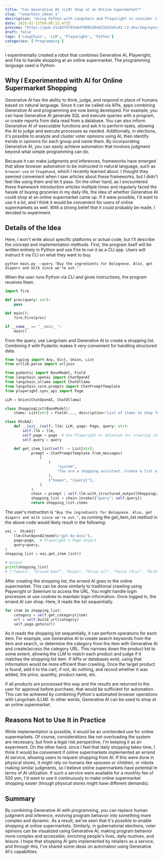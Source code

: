 ```yaml
---
title: "Can Generative AI (LLM) Shop at an Online Supermarket?"
slug: "langchain_ideas_1"
description: "Using Python with Langchain and Playwright to consider if Generative AI can run errands at an online supermarket."
date: 2025-02-11T04:08:12.472Z
preview: "https://pub-21c8df4785a6478092d6eb23a55a5c42.r2.dev/img/eyecatch/llm.webp"
draft: false
tags: ['LangChain', 'LLM', 'Playwright', 'Python']
categories: ['Programming']
---
```


I experimentally created a robot that combines Generative AI, Playwright, and Fire to handle shopping at an online supermarket. The programming language used is Python.

## Why I Experimented with AI for Online Supermarket Shopping

Generative AI has the ability to think, judge, and respond in place of humans based on natural language. Since it can be called via APIs, apps combining Generative AI and programming are now being developed. For example, you can have Generative AI generate SQL and execute queries with a program, or create reports from data read from a database. You can also inform Generative AI of executable functions and ask it to perform tasks, allowing the AI to judge and execute processes as needed. Additionally, in elections, it's possible to analyze and cluster voter opinions using AI, then identify trends in opinions for each group and name them. By incorporating Generative AI, you can easily achieve automation that involves judgment beyond what simple programming can do.

Because it can make judgments and inferences, frameworks have emerged that allow browser automation to be instructed in natural language, such as `browser-use` or `Stagehand`, which I recently learned about. I thought they seemed convenient when I saw articles about these frameworks, but I didn't feel like using them and let it pass. On the other hand, as I encountered these framework introduction articles multiple times and regularly faced the hassle of buying groceries in my daily life, the idea of whether Generative AI could shop at an online supermarket came up. If it were possible, I'd want to use it a lot, and I think it would be convenient for users of online supermarkets as well. With a strong belief that it could probably be made, I decided to experiment.

## Details of the Idea

Here, I won't write about specific platforms or actual code, but I'll describe the concept and implementation methods. First, the program itself will be written entirely in Python and use Fire to run it as a CLI app. Users will instruct it via CLI on what they want to buy.

```shell
python main.py --query "Buy the ingredients for Bolognese. Also, get diapers and milk since we're out."
```

When the user runs Python via CLI and gives instructions, the program receives them.

```python
import fire

def proc(query: str):
    pass

def main():
    fire.Fire(proc)

if __name__ == "__main__":
    main()
```

From the query, use Langchain and Generative AI to create a shopping list. Combining it with Pydantic makes it very convenient for handling structured data.

```python
from typing import Any, Dict, Union, List
from urllib.parse import urljoin

from pydantic import BaseModel, Field
from langchain_openai import ChatOpenAI
from langchain_ollama import ChatOllama
from langchain_core.prompts import ChatPromptTemplate
from playwright.sync_api import Page

LLM = Union[ChatOpenAI, ChatOllama]

class ShoppingList(BaseModel):
    items: List[str] = Field(..., description="List of items to shop for")

class OtukAI:
    def __init__(self, llm: LLM, page: Page, query: str):
        self.llm = llm,
        self.page = page  # Use Playwright or Selenium for crawling (or requests/httpx if JS execution isn't needed or APIs are available)
        self.query = query

    def get_item_list(self) -> List[str]:
            prompt = ChatPromptTemplate.from_messages(
                [
                    (
                        "system",
                        "You are a shopping assistant. Create a list of products to buy from the user's query.",
                    ),
                    ("human", "{query}"),
                ]
            )
            chain = prompt | self.llm.with_structured_output(ShoppingList)
            shopping_list = chain.invoke({"query": self.query})
            return shopping_list.items
```

The user's instruction is `"Buy the ingredients for Bolognese. Also, get diapers and milk since we're out."`, so running the get_item_list method in the above code would likely result in the following:

```python
oai =  OtukAI(
    llm=ChatOpenAI(model="gpt-4o-mini"),
    page=page,  # Playwright's Page object
    query=query,
)
shopping_list = oai.get_item_list()

# Output
print(shopping_list)
# ["Tomato", "Ground beef", "Onion", "Olive oil", "Pasta (dry)", "Milk", "Diapers"]
```

After creating the shopping list, the errand AI goes to the online supermarket. This can be done similarly to traditional crawling using Playwright or Selenium to access the URL. You might handle login processes or use cookies to maintain login information. Once logged in, the errand AI can shop. Here, it reads the list sequentially.

```python
for item in shopping_list:
    category = self.get_category(item)
    url = self.build_url(category)
    self.page.goto(url)
```

As it reads the shopping list sequentially, it can perform operations for each item. For example, use Generative AI to create search keywords from the item and search, or determine the category from the item with Generative AI and create/access the category URL. This narrows down the product list to some extent, allowing the LLM to match each product and judge if it matches the shopping list item. If APIs or databases exist, using that information would be more efficient than crawling.
Once the target product is found, add it to the cart; if not, do nothing, and record whether it was added, the price, quantity, product name, etc.

If all products are processed this way and the results are returned to the user for approval before purchase, that would be sufficient for automation. This can be achieved by combining Python's automated browser operations with Langchain (LLM). In other words, Generative AI can be used to shop at an online supermarket.

## Reasons Not to Use It in Practice

While implementation is possible, it would be an unintended use for online supermarkets. Of course, considerations like not overloading the system are necessary, but from a legal risk perspective, I'm keeping it as an experiment. On the other hand, since I feel that daily shopping takes time, I think it would be convenient if online supermarkets implemented an errand AI service, allowing users to request shopping from AI. If this were done in physical stores, it might rely on humans like spouses or children, or robots making similar judgments, so I believe online supermarkets have potential in terms of AI utilization. If such a service were available for a monthly fee of 500 yen, I'd want to use it continuously to make online supermarket shopping easier (though physical stores might have different demands).

## Summary

By combining Generative AI with programming, you can replace human judgment and inference, evolving program behavior into something more complex and dynamic. As a result, we've seen that it's possible to enable shopping at online supermarkets. Similarly, in gubernatorial elections, voter opinions can be visualized using Generative AI, making program behavior more complex and accessible, enriching people's lives, daily routines, and leisure. I hope that shopping AI gets implemented by retailers as a service, and through this, I've shared some ideas on automation using Generative AI's capabilities.